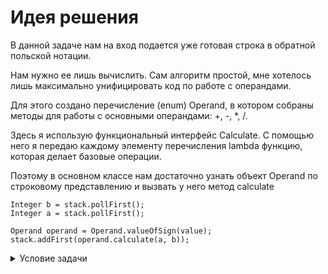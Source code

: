 # Идея решения

В данной задаче нам на вход подается уже готовая строка в обратной польской нотации.

Нам нужно ее лишь вычислить. Сам алгоритм простой, мне хотелось лишь максимально унифицировать код по работе с операндами.

Для этого создано перечисление (enum) Operand, в котором собраны методы для работы с основными операндами: +, -, *, /.

Здесь я использую функциональный интерфейс Calculate. С помощью него я передаю каждому элементу перечисления lambda функцию, которая делает базовые операции.

Поэтому в основном классе нам достаточно узнать объект Operand по строковому представлению и вызвать у него метод calculate
```
Integer b = stack.pollFirst();
Integer a = stack.pollFirst();

Operand operand = Operand.valueOfSign(value);
stack.addFirst(operand.calculate(a, b));
```


<details>
<summary>Условие задачи</summary>

В данном упражнении необходимо реализовать программу, 
проводящую вычисления по [обратной польской записи](https://ru.wikipedia.org/wiki/%D0%9E%D0%B1%D1%80%D0%B0%D1%82%D0%BD%D0%B0%D1%8F_%D0%BF%D0%BE%D0%BB%D1%8C%D1%81%D0%BA%D0%B0%D1%8F_%D0%B7%D0%B0%D0%BF%D0%B8%D1%81%D1%8C).

Обратная польская нотация или постфиксная нотация — форма записи математических и логических выражений, в которой операнды расположены перед знаками операций. Выражение читается слева направо. Когда в выражении встречается знак операции, выполняется соответствующая операция над двумя ближайшими операндами, находящимися слева от знака операции. Результат операции заменяет в выражении последовательность её операндов и знак, после чего выражение вычисляется дальше по тому же правилу. Таким образом, результатом вычисления всего выражения становится результат последней вычисленной операции.

Например, выражение `(1 + 2) * 4 + 3` в постфиксной нотации будет выглядеть так: `1 2 + 4 * 3 +`, а результат вычисления: `15`. Другой пример - выражение: `7 - 2 * 3`, в постфиксной нотации: `7 2 3 * -`, результат: `1`.

src/main/java/io/hexlet/App.java
--------------------------------

В классе `App` реализуйте публичный статический метод `calcInPolishNotation()`, который принимает на вход строку, представляющую собой арифметическое выражение, записанное в обратной нотации. Метод должен вернуть целое число — результат вычисления по обратной польской записи. Если в какой-то момент происходит деление на ноль, метод должен выбросить исключение значение `ArithmeticException`.

Элементы выражения в строке разделены пробелом

    App.calcInPolishNotation("1 2 + 4 * 3 +"); // 15
    App.calcInPolishNotation("7 2 3 * -"); // 1


### Подсказки

*   Метод [pollLast()](https://docs.oracle.com/en/java/javase/21/docs/api/java.base/java/util/LinkedList.html#pollLast()) - получает последний элемент связанного списка и удаляет его
</details>

